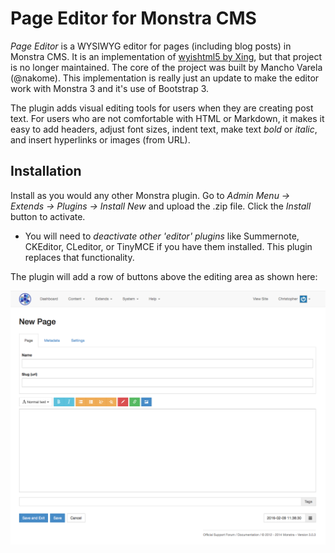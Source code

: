 # Page Editor for Monstra CMS

_Page Editor_ is a WYSIWYG editor for pages (including blog posts) in Monstra CMS. It is an implementation of [wyishtml5 by Xing](http://xing.github.io/wysihtml5/), but that project is no longer maintained. The core of the project was built by Mancho Varela (@nakome).  This implementation is really just an update to make the editor work with Monstra 3 and it's use of Bootstrap 3.

The plugin adds visual editing tools for users when they are creating post text. For users who are not comfortable with HTML or Markdown, it makes it easy to add headers, adjust font sizes, indent text, make text *bold* or _italic_, and insert hyperlinks or images (from URL).

## Installation

Install as you would any other Monstra plugin. Go to *Admin Menu -> Extends -> Plugins -> Install New* and upload the .zip file. Click the _Install_ button to activate. 

-  You will need to *deactivate other 'editor' plugins* like Summernote, CKEditor, CLeditor, or TinyMCE if you have them installed. This plugin replaces that functionality.
	
	
The plugin will add a row of buttons above the editing area as shown here: 

![screenshot](https://raw.githubusercontent.com/monstrahost/page-editor/master/screenshot.png)